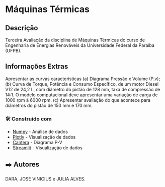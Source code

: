 # Máquinas Térmicas


## Descrição

Terceira Avaliação da disciplina de Máquinas Térmicas do curso de Engenharia de Energias Renováveis da Universidade Federal da Paraíba (UFPB).

## Informações Extras 

Apresentar as curvas características (a) Diagrama Pressão x Volume (P.v); (b) Curva de Torque, 
Potência e Consumo Específico, de um motor Diesel V12 de 24,2 L, com diâmetro do pistão de 128 
mm, taxa de compressão de 14:1. O modelo computacional deve apresentar uma variação de carga 
de 1000 rpm à 6000 rpm. (c) Apresentar avaliação do que acontece para diâmetros do pistão de 150 
mm e 170 mm. 

### 🛠️ Construído com

* [Numpy](https://numpy.org/doc/stable/) - Análise de dados
* [Plotly](https://plotly.com/python/) - Visualização de dados
* [Cantera](https://cantera.org/dev/examples/python/reactors/ic_engine.html) - Diagrama P-V
* [Streamlit](https://streamlit.io/) - Visualização de dados

## ✒️ Autores

DARA, JOSÉ VINICIUS e JULIA ALVES.